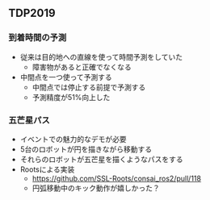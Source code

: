 ## TDP2019

### 到着時間の予測

- 従来は目的地への直線を使って時間予測をしていた
  - 障害物があると正確でなくなる
- 中間点を一つ使って予測する
  - 中間点では停止する前提で予測する
  - 予測精度が51%向上した

### 五芒星パス

- イベントでの魅力的なデモが必要
- 5台のロボットが円を描きながら移動する
- それらのロボットが五芒星を描くようなパスをする
- Rootsによる実装
  - <https://github.com/SSL-Roots/consai_ros2/pull/118>
  - 円弧移動中のキック動作が嬉しかった？
